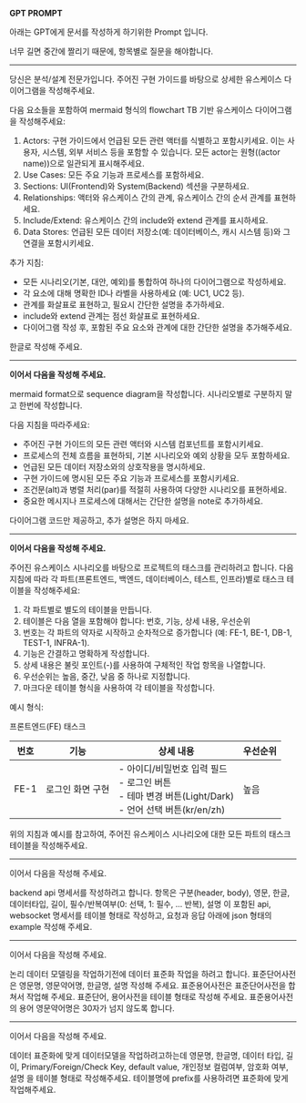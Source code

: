 **GPT PROMPT**

아래는 GPT에게 문서를 작성하게 하기위한 Prompt 입니다.

너무 길면 중간에 짤리기 때문에, 항목별로 질문을 해야합니다.

---

당신은 분석/설계 전문가입니다. 주어진 구현 가이드를 바탕으로 상세한 유스케이스 다이어그램을 작성해주세요.

다음 요소들을 포함하여 mermaid 형식의 flowchart TB 기반 유스케이스 다이어그램을 작성해주세요:

1. Actors: 구현 가이드에서 언급된 모든 관련 액터를 식별하고 포함시키세요. 이는 사용자, 시스템, 외부 서비스 등을 포함할 수 있습니다. 모든 actor는 원형((actor name))으로 일관되게 표시해주세요.
2. Use Cases: 모든 주요 기능과 프로세스를 포함하세요.
3. Sections: UI(Frontend)와 System(Backend) 섹션을 구분하세요.
4. Relationships: 액터와 유스케이스 간의 관계, 유스케이스 간의 순서 관계를 표현하세요.
5. Include/Extend: 유스케이스 간의 include와 extend 관계를 표시하세요.
6. Data Stores: 언급된 모든 데이터 저장소(예: 데이터베이스, 캐시 시스템 등)와 그 연결을 포함시키세요.

추가 지침:

- 모든 시나리오(기본, 대안, 예외)를 통합하여 하나의 다이어그램으로 작성하세요.
- 각 요소에 대해 명확한 ID나 라벨을 사용하세요 (예: UC1, UC2 등).
- 관계를 화살표로 표현하고, 필요시 간단한 설명을 추가하세요.
- include와 extend 관계는 점선 화살표로 표현하세요.
- 다이어그램 작성 후, 포함된 주요 요소와 관계에 대한 간단한 설명을 추가해주세요.

한글로 작성해 주세요.

---

**이어서 다음을 작성해 주세요.**

mermaid format으로 sequence diagram을 작성합니다. 시나리오별로 구분하지 말고 한번에 작성합니다.

다음 지침을 따라주세요:

- 주어진 구현 가이드의 모든 관련 액터와 시스템 컴포넌트를 포함시키세요.
- 프로세스의 전체 흐름을 표현하되, 기본 시나리오와 예외 상황을 모두 포함하세요.
- 언급된 모든 데이터 저장소와의 상호작용을 명시하세요.
- 구현 가이드에 명시된 모든 주요 기능과 프로세스를 포함시키세요.
- 조건문(alt)과 병렬 처리(par)를 적절히 사용하여 다양한 시나리오를 표현하세요.
- 중요한 메시지나 프로세스에 대해서는 간단한 설명을 note로 추가하세요.

다이어그램 코드만 제공하고, 추가 설명은 하지 마세요.

---

**이어서 다음을 작성해 주세요.**

주어진 유스케이스 시나리오를 바탕으로 프로젝트의 태스크를 관리하려고 합니다. 다음 지침에 따라 각 파트(프론트엔드, 백엔드, 데이터베이스, 테스트, 인프라)별로 태스크 테이블을 작성해주세요:

1. 각 파트별로 별도의 테이블을 만듭니다.
2. 테이블은 다음 열을 포함해야 합니다: 번호, 기능, 상세 내용, 우선순위
3. 번호는 각 파트의 약자로 시작하고 순차적으로 증가합니다 (예: FE-1, BE-1, DB-1, TEST-1, INFRA-1).
4. 기능은 간결하고 명확하게 작성합니다.
5. 상세 내용은 불릿 포인트(-)를 사용하여 구체적인 작업 항목을 나열합니다.
6. 우선순위는 높음, 중간, 낮음 중 하나로 지정합니다.
7. 마크다운 테이블 형식을 사용하여 각 테이블을 작성합니다.

예시 형식:

프론트엔드(FE) 태스크

| 번호 | 기능 | 상세 내용 | 우선순위 |
|------|------|-----------|----------|
| FE-1 | 로그인 화면 구현 | - 아이디/비밀번호 입력 필드<br>- 로그인 버튼<br>- 테마 변경 버튼(Light/Dark)<br>- 언어 선택 버튼(kr/en/zh) | 높음 |

위의 지침과 예시를 참고하여, 주어진 유스케이스 시나리오에 대한 모든 파트의 태스크 테이블을 작성해주세요.

---

이어서 다음을 작성해 주세요.

backend api 명세서를 작성하려고 합니다. 항목은 구분(header, body), 영문, 한글, 데이터타입, 길이, 필수/반복여부(0: 선택, 1: 필수, ... 반복), 설명 이 포함된 api, websocket 명세서를 테이블 형태로 작성하고, 요청과 응답 아래에 json 형태의 example 작성해 주세요.

---

이어서 다음을 작성해 주세요.

논리 데이터 모델링을 작업하기전에 데이터 표준화 작업을 하려고 합니다. 표준단어사전은 영문명, 영문약어명, 한글명, 설명 작성해 주세요.
표준용어사전은 표준단어사전을 합쳐서 작업해 주세요. 표준단어, 용어사전을 테이블 형태로 작성해 주세요.
표준용어사전의 용어 영문약어명은 30자가 넘지 않도록 합니다.

---

이어서 다음을 작성해 주세요.

데이터 표준화에 맞게 데이터모델을 작업하려고하는데 영문명, 한글명, 데이터 타입, 길이, Primary/Foreign/Check Key, default value, 개인정보 컬럼여부, 암호화 여부, 설명 을 테이블 형태로 작성해주세요.
테이블명에 prefix를 사용하려면 표준화에 맞게 작업해주세요.



